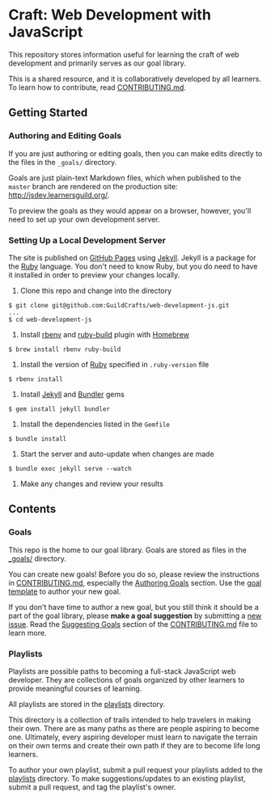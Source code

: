 # Craft: Web Development with JavaScript

This repository stores information useful for learning the craft of web development and primarily serves as our goal library.

This is a shared resource, and it is collaboratively developed by all learners. To learn how to contribute, read [CONTRIBUTING.md](CONTRIBUTING.md).

## Getting Started

### Authoring and Editing Goals

If you are just authoring or editing goals, then you can make edits directly to the files in the `_goals/` directory.

Goals are just plain-text Markdown files, which when published to the `master` branch are rendered on the production site: http://jsdev.learnersguild.org/.

To preview the goals as they would appear on a browser, however, you'll need to set up your own development server.

### Setting Up a Local Development Server

The site is published on [GitHub Pages](https://pages.github.com/) using [Jekyll](https://jekyllrb.com/). Jekyll is a package for the [Ruby](https://www.ruby-lang.org/en/) language. You don't need to know Ruby, but you do need to have it installed in order to preview your changes locally.

1. Clone this repo and change into the directory
  ```
  $ git clone git@github.com:GuildCrafts/web-development-js.git
  ...
  $ cd web-development-js
  ```
1. Install [rbenv](https://github.com/rbenv/rbenv) and [ruby-build](https://github.com/rbenv/ruby-build) plugin with [Homebrew](https://brew.sh/)
  ```
  $ brew install rbenv ruby-build
  ```
1. Install the version of [Ruby](https://www.ruby-lang.org/en/) specified in `.ruby-version` file
  ```
  $ rbenv install
  ```
1. Install [Jekyll](https://jekyllrb.com/) and [Bundler](http://bundler.io/) gems
  ```
  $ gem install jekyll bundler
  ```
1. Install the dependencies listed in the `Gemfile`
  ```
  $ bundle install
  ```
1. Start the server and auto-update when changes are made
  ```
  $ bundle exec jekyll serve --watch
  ```
1. Make any changes and review your results

## Contents

### Goals

This repo is the home to our goal library. Goals are stored as files in the [_goals/](./_goals) directory.

You can create new goals! Before you do so, please review the instructions in [CONTRIBUTING.md](CONTRIBUTING.md), especially the [Authoring Goals](CONTRIBUTING.md#authoring-goals) section. Use the [goal template][goal-template] to author your new goal.

If you don't have time to author a new goal, but you still think it should be a part of the goal library, please **make a goal suggestion** by submitting a [new issue][repo-issues]. Read the [Suggesting Goals](CONTRIBUTING.md#suggesting-goals) section of the [CONTRIBUTING.md](CONTRIBUTING.md) file to learn more.

### Playlists

Playlists are possible paths to becoming a full-stack JavaScript web developer. They are collections of goals organized by other learners to provide meaningful courses of learning.

All playlists are stored in the [playlists](./playlists) directory.

This directory is a collection of trails intended to help travelers in making their own. There are as many paths as there are people aspiring to become one. Ultimately, every aspiring developer must learn to navigate the terrain on their own terms and create their own path if they are to become life long learners.

To author your own playlist, submit a pull request your playlists added to the [playlists](./playlists) directory. To make suggestions/updates to an existing playlist, submit a pull request, and tag the playlist's owner.

[goal-template]: ./_goals/_TEMPLATE.md
[repo-issues]: https://github.com/GuildCrafts/web-development-js/issues/
